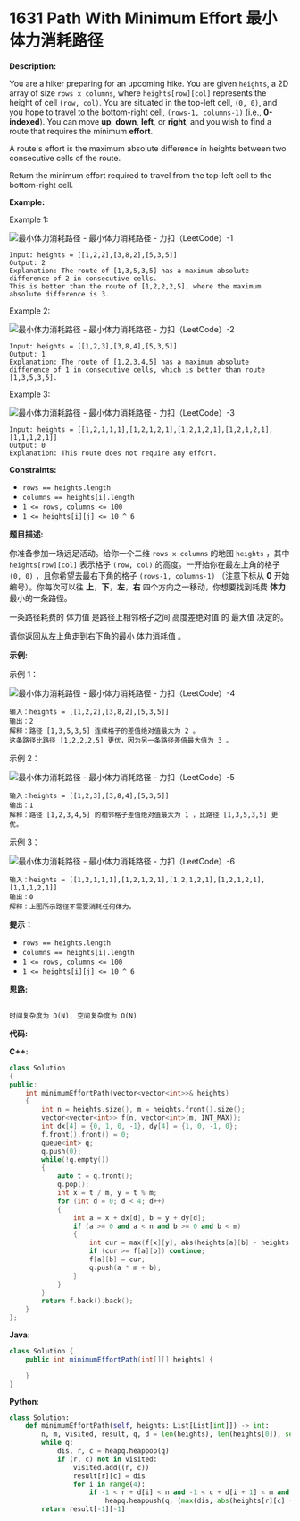 # 1631 Path With Minimum Effort 最小体力消耗路径

__Description:__

You are a hiker preparing for an upcoming hike. You are given `heights`, a 2D array of size `rows x columns`, where `heights[row][col]` represents the height of cell `(row, col)`. You are situated in the top-left cell, `(0, 0)`, and you hope to travel to the bottom-right cell, `(rows-1, columns-1)` (i.e., __0-indexed__). You can move __up__, __down__, __left__, or __right__, and you wish to find a route that requires the minimum __effort__.

A route's effort is the maximum absolute difference in heights between two consecutive cells of the route.

Return the minimum effort required to travel from the top-left cell to the bottom-right cell.

__Example:__

Example 1:

![最小体力消耗路径 - 最小体力消耗路径 - 力扣（LeetCode）-1](https://assets.leetcode.com/uploads/2020/10/04/ex1.png)

```text
Input: heights = [[1,2,2],[3,8,2],[5,3,5]]
Output: 2
Explanation: The route of [1,3,5,3,5] has a maximum absolute difference of 2 in consecutive cells.
This is better than the route of [1,2,2,2,5], where the maximum absolute difference is 3.
```

Example 2:

![最小体力消耗路径 - 最小体力消耗路径 - 力扣（LeetCode）-2](https://assets.leetcode.com/uploads/2020/10/04/ex2.png)

```text
Input: heights = [[1,2,3],[3,8,4],[5,3,5]]
Output: 1
Explanation: The route of [1,2,3,4,5] has a maximum absolute difference of 1 in consecutive cells, which is better than route [1,3,5,3,5].
```

Example 3:

![最小体力消耗路径 - 最小体力消耗路径 - 力扣（LeetCode）-3](https://assets.leetcode.com/uploads/2020/10/04/ex3.png)

```text
Input: heights = [[1,2,1,1,1],[1,2,1,2,1],[1,2,1,2,1],[1,2,1,2,1],[1,1,1,2,1]]
Output: 0
Explanation: This route does not require any effort.
```

__Constraints:__

- `rows == heights.length`
- `columns == heights[i].length`
- `1 <= rows, columns <= 100`
- `1 <= heights[i][j] <= 10 ^ 6`

__题目描述:__

你准备参加一场远足活动。给你一个二维 `rows x columns` 的地图 `heights` ，其中 `heights[row][col]` 表示格子 `(row, col)` 的高度。一开始你在最左上角的格子 `(0, 0)` ，且你希望去最右下角的格子 `(rows-1, columns-1)` （注意下标从 __0__ 开始编号）。你每次可以往 __上__，__下__，__左__，__右__ 四个方向之一移动，你想要找到耗费 __体力__ 最小的一条路径。

一条路径耗费的 体力值 是路径上相邻格子之间 高度差绝对值 的 最大值 决定的。

请你返回从左上角走到右下角的最小 体力消耗值 。

__示例:__

示例 1：

![最小体力消耗路径 - 最小体力消耗路径 - 力扣（LeetCode）-4](https://assets.leetcode-cn.com/aliyun-lc-upload/uploads/2020/10/25/ex1.png)

```text
输入：heights = [[1,2,2],[3,8,2],[5,3,5]]
输出：2
解释：路径 [1,3,5,3,5] 连续格子的差值绝对值最大为 2 。
这条路径比路径 [1,2,2,2,5] 更优，因为另一条路径差值最大值为 3 。
```

示例 2：

![最小体力消耗路径 - 最小体力消耗路径 - 力扣（LeetCode）-5](https://assets.leetcode-cn.com/aliyun-lc-upload/uploads/2020/10/25/ex2.png)

```text
输入：heights = [[1,2,3],[3,8,4],[5,3,5]]
输出：1
解释：路径 [1,2,3,4,5] 的相邻格子差值绝对值最大为 1 ，比路径 [1,3,5,3,5] 更优。
```

示例 3：

![最小体力消耗路径 - 最小体力消耗路径 - 力扣（LeetCode）-6](https://assets.leetcode-cn.com/aliyun-lc-upload/uploads/2020/10/25/ex3.png)

```text
输入：heights = [[1,2,1,1,1],[1,2,1,2,1],[1,2,1,2,1],[1,2,1,2,1],[1,1,1,2,1]]
输出：0
解释：上图所示路径不需要消耗任何体力。
```

__提示：__

- `rows == heights.length`
- `columns == heights[i].length`
- `1 <= rows, columns <= 100`
- `1 <= heights[i][j] <= 10 ^ 6`

__思路:__

```text

时间复杂度为 O(N), 空间复杂度为 O(N)
```

__代码:__

__C++__:

```C++
class Solution 
{
public:
    int minimumEffortPath(vector<vector<int>>& heights) 
    {
        int n = heights.size(), m = heights.front().size();
        vector<vector<int>> f(n, vector<int>(m, INT_MAX));
        int dx[4] = {0, 1, 0, -1}, dy[4] = {1, 0, -1, 0};
        f.front().front() = 0;
        queue<int> q;
        q.push(0);
        while(!q.empty()) 
        {
            auto t = q.front();
            q.pop();
            int x = t / m, y = t % m;
            for (int d = 0; d < 4; d++) 
            {
                int a = x + dx[d], b = y + dy[d];
                if (a >= 0 and a < n and b >= 0 and b < m) 
                {
                    int cur = max(f[x][y], abs(heights[a][b] - heights[x][y]));
                    if (cur >= f[a][b]) continue;
                    f[a][b] = cur;
                    q.push(a * m + b);
                }
            }
        }
        return f.back().back();
    }
};
```

__Java__:

```Java
class Solution {
    public int minimumEffortPath(int[][] heights) {

    }
}
```

__Python__:

```Python
class Solution:
    def minimumEffortPath(self, heights: List[List[int]]) -> int:
        n, m, visited, result, q, d = len(heights), len(heights[0]), set(), [[-1] * len(heights[0]) for _ in range(len(heights))], [(0, 0, 0)], (-1, 0, 1, 0, -1)
        while q:
            dis, r, c = heapq.heappop(q)
            if (r, c) not in visited:
                visited.add((r, c))
                result[r][c] = dis
                for i in range(4):
                    if -1 < r + d[i] < n and -1 < c + d[i + 1] < m and (r + d[i], c + d[i + 1]) not in visited:
                        heapq.heappush(q, (max(dis, abs(heights[r][c] - heights[r + d[i]][c + d[i + 1]])), r + d[i], c + d[i + 1]))
        return result[-1][-1]
```
